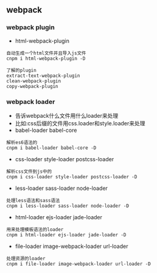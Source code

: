 ## webpack
### webpack plugin
 * html-webpack-plugin
 ```
 自动生成一个html文件并且导入js文件
 cnpm i html-webpack-plugin -D
 ```
 ```
 了解的plugin
 extract-text-webpack-plugin
 clean-webpack-plugin
 copy-webpack-plugin
 ```
### webpack loader
 * 告诉webpack什么文件用什么loader来处理
 * 比如:css后缀的文件用css.loader和style.loader来处理
 * babel-loader  babel-core
 ```
 解析es6语法的
 cnpm i babel-loader babel-core -D
 ```
 * css-loader  style-loader  postcss-loader
 ```
 解析css文件到js中的
 cnpm i css-loader style-loader postcss-loader -D
 ```
 * less-loader  sass-loader   node-loader
 ```
 处理less语法和sass语法
 cnpm i less-loader sass-loader node-loader -D
 ```
 * html-loader  ejs-loader  jade-loader
 ```
 用来处理模板语法的loader
 cnpm i html-loader ejs-loader jade-loader -D
 ```
 * file-loader  image-webpack-loader  url-loader
 ```
 处理资源的loader
 cnpm i file-loader image-webpack-loader url-loader -D
 ```
